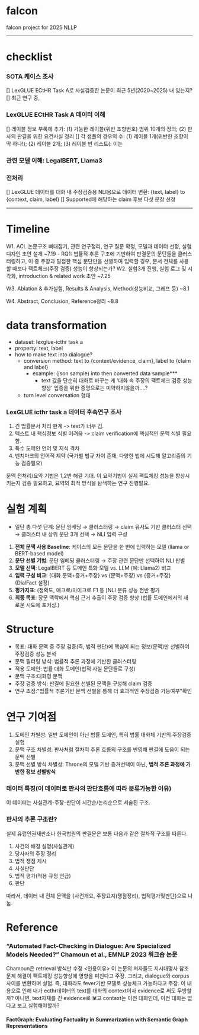 # falcon
falcon project for 2025 NLLP

---
# checklist
### SOTA 케이스 조사
[] LexGLUE ECtHR Task A로 사실검증한 논문이 최근 5년(2020~2025) 내  있는지?
[] 최근 연구 중, 

### LexGLUE ECtHR Task A 데이터 이해
[] 레이블 정보 부록에 추가: (1) 가능한 레이블(위반 조항번호) 범위 10개의 정의; (2) 판사의 판결을 위한 요건사실 정리
[] 각 샘플의 경우의 수: (1) 레이블 1개(위반한 조항이 딱 하나!); (2) 레이블 2개; (3) 레이블 빈 리스트(: 이는 

### 관련 모델 이해: LegalBERT, Llama3

### 전처리
[] LexGLUE 데이터를 대화 내 주장검증용 NLI용으로 데이터 변환: {text, label} to {context, claim, label}
[] Supported에 해당하는 claim 후보 다섯 문장 선정


---
# Timeline
W1. ACL 논문구조 뼈대잡기, 관련 연구정리, 연구 질문 확정, 모델과 데이터 선정, 실험 디자인 초안 설계 ~7.19
	- RQ1: 법률적 추론 구조에 기반하여 판결문의 문단들을 클러스터링하고, 이 중 주장과 밀접한 핵심 문단만을 선별하여 입력할 경우, 문서 전체를 사용할 때보다 팩트체크(주장 검증) 성능이 향상되는가?
W2. 실험3개 진행, 실험 로그 및 시각화, introduction & related work 초안 ~7.25

W3. Ablation & 추가실험, Results & Analysis, Method(성능비교, 그래프 등) ~8.1

W4. Abstract, Conclusion, Reference정리 ~8.8

# data transformation
- dataset: lexglue-icthr task a
- property: text, label
- 	how to make text into dialogue?
	- conversion method: text to {context/evidence, claim}, label to {claim and label}
		- example:
 			(json sample) into then converted data sample***
			- text 값을 단순히 대화로 바꾸는 게 '대화 속 주장의 팩트체크 검증 성능향상' 입증을 위한 증명으로는 미약하지않을까....?
	- turn level conversation 형태

### LexGLUE icthr task a 데이터 후속연구 조사
1. 긴 법률문서 처리 한계 -> text가 너무 김.
2. 텍스트 내 핵심정보 식별 어려움 -> claim verification에 핵심적인 문맥 식별 필요함.
3. 특수 도메인 언어 및 지식 격차
4. 벤치마크의 언어적 제약 (국가별 법규 차이 존재, 다양한 법에 시도해 알고리즘의 기능 검증필요)

문맥 전처리/요약 기법은 1,2번 해결 기대. 이 요약기법이 실제 팩트체킹 성능을 향상시키는지 검증 필요하고, 요약의 최적 방식을 탐색하는 연구 진행필요. 

# 실험 계획
- 일단 총 다섯 단계: 문단 임베딩 → 클러스터링 → claim 유사도 기반 클러스터 선택 → 클러스터 내 상위 문단 3개 선택 → NLI 입력 구성

1. **전체 문맥 사용 Baseline**: 케이스의 모든 문단을 한 번에 입력하는 모델 (llama or BERT-based model)
2. **문단 선별 기법**: 문단 임베딩 클러스터링 → 주장 관련 문단만 선택하여 NLI 판별
3. **모델 선택**: LegalBERT 등 도메인 특화 모델 vs. LLM (예: Llama2) 비교
4. **입력 구성 비교**: {대화 문맥+증거+주장} vs {문맥+주장} vs {증거+주장} (DialFact 설정)
5. **평가지표**: (정확도, 매크로/마이크로 F1 등 )NLI 분류 성능 전반 평가
6. **최종 목표**: 장문 맥락에서 핵심 근거 추출이 주장 검증 향상 (법률 도메인에서의 새로운 시도에 포커싱.)

# Structure 
- 목표: 대화 문맥 중 주장 검증(즉, 법적 판단)에 핵심이 되는 정보(문맥)만 선별하여 주장검증 성능 분석
- 문맥 필터링 방식: 법률적 추론 과정에 기반한 클러스터링
- 적용 도메인: 법률 대화 도메인(법적 사실 문단들로 구성)
- 문맥 구조:대화형 문맥
- 주장 검증 방식: 판결에 필요한 선별된 문맥을 구성해 claim 검증
- 연구 초점:"법률적 추론기반 문맥 선별을 통해 더 효과적인 주장검증 가능여부"확인

# 연구 기여점
1. 도메인 차별성: 일반 도메인이 아닌 법률 도메인, 특히 법률 대화체 기반의 주장검증  실험
2. 문맥 구조 차별성: 판사처럼 절차적 추론 흐름의 구조를 반영해 판결에 도움이 되는 문맥 선별
3. 문맥 선별 방식 차별성: Throne의 모델 기반 증거선택이 아닌, **법적 추론 과정에 기반한 정보 선별방식**

### 데이터 특징(이 데이터로 판사의 판단흐름에 따라 분류가능한 이유)
이 데이터는 사실관계-주장-판단이 시간순/논리순으로 서술된 구조.

### 판사의 추론 구조란?
실제 유럽인권재판소나 한국법원의 판결문은 보통 다음과 같은 절차적 구조를 따른다.
1. 사건의 배경 설명(사실관계)
2. 당사자의 주장 정리
3. 법적 쟁점 제시
4. 사실판단
5. 법적 평가(적용 규정 언급)
6. 판단

따라서, 데이터 내 전체 문맥을 {사건개요, 주장요지(쟁점정리), 법적평가및판단}으로 나눔.




# Reference
  ### “Automated Fact-Checking in Dialogue: Are Specialized Models Needed?” Chamoun et al., EMNLP 2023 워크숍 논문
  Chamoun은 retrieval 방식만 수정
  <인용이유> 이 논문의 저자들도 지시대명사 참조문제 해결이 팩트체킹 성능향상에 영향을 미친다고 주장. 그리고, dialogue와 corpus 사이를 변환하며 실험. 즉, 대화라도 fever기반 모델로 성능체크 가능하다고 주장. 이 내용으로 인해 내가 ecthr데이터의 text를 대화의 context이자 evidence로 써도 무방할까? 아니면, text자체를 긴 evidence로 보고 context는 이전 대화인데, 이전 대화는 없다고 보고 실험해야할까?

  #### FactGraph: Evaluating Factuality in Summarization with Semantic Graph Representations
  
